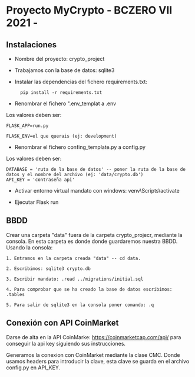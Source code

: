 <!-- HEADINGS -->
# Proyecto MyCrypto - BCZERO VII 2021 -

## Instalaciones

* Nombre del proyecto: crypto_project

* Trabajamos con la base de datos: sqlite3

* Instalar las dependencias del fichero requirements.txt:

        pip install -r requirements.txt

* Renombrar el fichero ".env_templat a .env

Los valores deben ser:

    FLASK_APP=run.py

    FLASK_ENV=el que querais (ej: development)

* Renombrar el fichero confing_template.py a config.py

Los valores deben ser:

    DATABASE = 'ruta de la base de datos' -- poner la ruta de la base de datos y el nombre del archivo (ej: 'data/crypto.db')
    API_KEY = 'contraseña api'

* Activar entorno virtual 
    mandato con windows: venv\Scripts\activate

* Ejecutar Flask run


## BBDD

Crear una carpeta "data" fuera de la carpeta crypto_projecr, mediante la consola. En esta carpeta es donde donde guardaremos nuestra BBDD. 
Usando la consola:

    1. Entramos en la carpeta creada "data" -- cd data.

    2. Escribimos: sqlite3 crypto.db

    3. Escribir mandato: .read ../migrations/initial.sql

    4. Para comprobar que se ha creado la base de datos escribimos: .tables
    
    5. Para salir de sqlite3 en la consola poner comando: .q


## Conexión con API CoinMarket

Darse de alta en la API CoinMarke: https://coinmarketcap.com/api/ para conseguir la api key siguiendo sus instrucciones.

Generamos la conexion con CoinMarket mediante la clase CMC. Donde usamos headers para introducir la clave, esta clave se guarda en el archivo config.py en API_KEY. 

